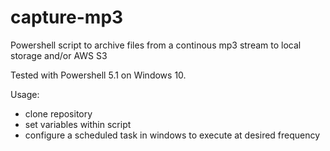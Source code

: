 # capture-mp3
Powershell script to archive files from a continous mp3 stream to local storage and/or AWS S3

Tested with Powershell 5.1 on Windows 10.

Usage:
- clone repository
- set variables within script
- configure a scheduled task in windows to execute at desired frequency
